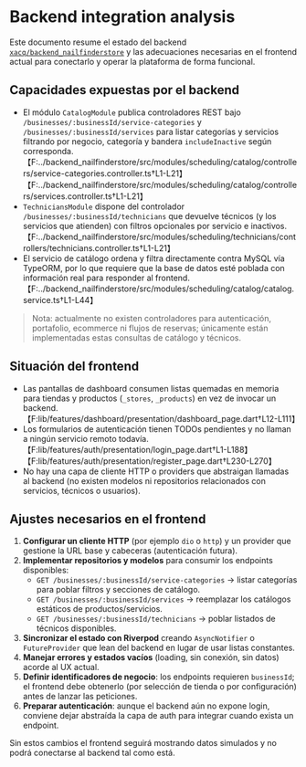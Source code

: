 # Backend integration analysis

Este documento resume el estado del backend [`xacq/backend_nailfinderstore`](https://github.com/xacq/backend_nailfinderstore) y las adecuaciones necesarias en el frontend actual para conectarlo y operar la plataforma de forma funcional.

## Capacidades expuestas por el backend

- El módulo `CatalogModule` publica controladores REST bajo `/businesses/:businessId/service-categories` y `/businesses/:businessId/services` para listar categorías y servicios filtrando por negocio, categoría y bandera `includeInactive` según corresponda.【F:../backend_nailfinderstore/src/modules/scheduling/catalog/controllers/service-categories.controller.ts†L1-L21】【F:../backend_nailfinderstore/src/modules/scheduling/catalog/controllers/services.controller.ts†L1-L21】
- `TechniciansModule` dispone del controlador `/businesses/:businessId/technicians` que devuelve técnicos (y los servicios que atienden) con filtros opcionales por servicio e inactivos.【F:../backend_nailfinderstore/src/modules/scheduling/technicians/controllers/technicians.controller.ts†L1-L21】
- El servicio de catálogo ordena y filtra directamente contra MySQL vía TypeORM, por lo que requiere que la base de datos esté poblada con información real para responder al frontend.【F:../backend_nailfinderstore/src/modules/scheduling/catalog/catalog.service.ts†L1-L44】

> Nota: actualmente no existen controladores para autenticación, portafolio, ecommerce ni flujos de reservas; únicamente están implementadas estas consultas de catálogo y técnicos.

## Situación del frontend

- Las pantallas de dashboard consumen listas quemadas en memoria para tiendas y productos (`_stores`, `_products`) en vez de invocar un backend.【F:lib/features/dashboard/presentation/dashboard_page.dart†L12-L111】
- Los formularios de autenticación tienen TODOs pendientes y no llaman a ningún servicio remoto todavía.【F:lib/features/auth/presentation/login_page.dart†L1-L188】【F:lib/features/auth/presentation/register_page.dart†L230-L270】
- No hay una capa de cliente HTTP o providers que abstraigan llamadas al backend (no existen modelos ni repositorios relacionados con servicios, técnicos o usuarios).

## Ajustes necesarios en el frontend

1. **Configurar un cliente HTTP** (por ejemplo `dio` o `http`) y un provider que gestione la URL base y cabeceras (autenticación futura).
2. **Implementar repositorios y modelos** para consumir los endpoints disponibles:
   - `GET /businesses/:businessId/service-categories` → listar categorías para poblar filtros y secciones de catálogo.
   - `GET /businesses/:businessId/services` → reemplazar los catálogos estáticos de productos/servicios.
   - `GET /businesses/:businessId/technicians` → poblar listados de técnicos disponibles.
3. **Sincronizar el estado con Riverpod** creando `AsyncNotifier` o `FutureProvider` que lean del backend en lugar de usar listas constantes.
4. **Manejar errores y estados vacíos** (loading, sin conexión, sin datos) acorde al UX actual.
5. **Definir identificadores de negocio**: los endpoints requieren `businessId`; el frontend debe obtenerlo (por selección de tienda o por configuración) antes de lanzar las peticiones.
6. **Preparar autenticación**: aunque el backend aún no expone login, conviene dejar abstraída la capa de auth para integrar cuando exista un endpoint.

Sin estos cambios el frontend seguirá mostrando datos simulados y no podrá conectarse al backend tal como está.

